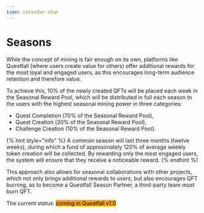 ```yaml
---
icon: calendar-star
---
```


# Seasons

While the concept of mining is fair enough on its own, platforms like Questfall (where users create value for others) offer additional rewards for the most loyal and engaged users, as this encourages long-term audience retention and therefore value.

To achieve this, 10% of the newly created QFTs will be placed each week in the Seasonal Reward Pool, which will be distributed in full each season to the users with the highest seasonal mining power in three categories:

* Quest Completion (70% of the Seasonal Reward Pool),
* Quest Creation (20% of the Seasonal Reward Pool),
* Challenge Creation (10% of the Seasonal Reward Pool).

{% hint style="info" %}
A common season will last three months (twelve weeks), during which a fund of approximately 120% of average weekly token creation will be collected. By rewarding only the most engaged users, the system will ensure that they receive a noticeable reward.
{% endhint %}

This approach also allows for seasonal collaborations with other projects, which not only brings additional rewards to users, but also encourages QFT burning, as to become a Questfall Season Partner, a third-party team must burn QFT.





The current status: <mark style="background-color:orange;">coming in Questfall v1.0</mark>&#x20;
